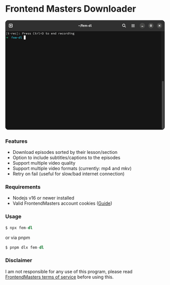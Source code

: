 # Frontend Masters Downloader

![gif](./assets/example.gif)


### Features
- Download episodes sorted by their lesson/section
- Option to include subtitles/captions to the episodes
- Support multiple video quality
- Support multiple video formats (currently: mp4 and mkv)
- Retry on fail (useful for slow/bad internet connection)


### Requirements
- Nodejs v16 or newer installed
- Valid FrontendMasters account cookies ([Guide](https://developer.chrome.com/docs/devtools/storage/cookies/))

### Usage
```s
$ npx fem-dl
```

or via pnpm
```s
$ pnpm dlx fem-dl
```

### Disclaimer
I am not responsible for any use of this program, please read [FrontendMasters terms of service](https://static.frontendmasters.com/assets/legal/MasterServicesAgreement.pdf) before using this.
